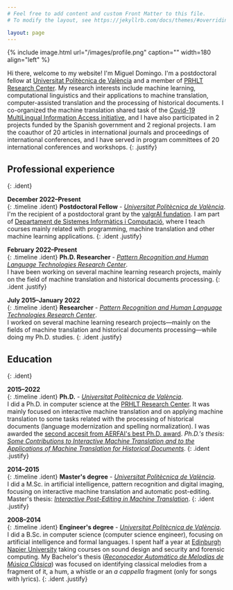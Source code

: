 ```yaml
---
# Feel free to add content and custom Front Matter to this file.
# To modify the layout, see https://jekyllrb.com/docs/themes/#overriding-theme-defaults

layout: page
---
```


{% include image.html url="/images/profile.png" caption="" width=180 align="left" %}

Hi there, welcome to my website! I'm Miguel Domingo. I'm a postdoctoral fellow at [Universitat Politècnica de València](http://www.upv.es/) and a member of [PRHLT Research Center](https://www.prhlt.upv.es). My research interests include machine learning, computational linguistics and their applications to machine translation, computer-assisted translation and the processing of historical documents. I co-organized the machine translation shared task of the [Covid-19 MultiLingual Information Access initiative](http://eval.covid19-mlia.eu/), and I have also participated in 2 projects funded by the Spanish government and 2 regional projects. I am the coauthor of 20 articles in international journals and proceedings of international conferences, and I have served in program committees of 20 international conferences and workshops.
{: .justify}

## Professional experience
{: .ident}

**December 2022&ndash;Present** <br />
{: .timeline .ident}
**Postdoctoral Fellow** - *[Universitat Politècnica de València](http://www.upv.es/)*. <br />
I'm the recipient of a postdoctoral grant by the [valgrAI fundation](https://valgrai.eu/). I am part of [Departament de Sistemes Informàtics i Computació](http://www.upv.es/entidades/DSIC/index.html), where I teach courses mainly related with programming, machine translation and other machine learning applications.
{: .ident .justify}

**February 2022&ndash;Present** <br />
{: .timeline .ident}
**Ph.D. Researcher** - *[Pattern Recognition and Human Language Technologies Research Center](https://www.prhlt.upv.es)*. <br />
I have been working on several machine learning research projects, mainly on the field of machine translation and historical documents processing.
{: .ident .justify}

**July 2015&ndash;January 2022** <br />
{: .timeline .ident}
**Researcher** - *[Pattern Recognition and Human Language Technologies Research Center](https://www.prhlt.upv.es)*. <br />
I worked on several machine learning research projects&mdash;mainly on the fields of machine translation and historical documents processing&mdash;while doing my Ph.D. studies.
{: .ident .justify}

## Education
{: .ident}

**2015&ndash;2022** <br />
{: .timeline .ident}
**Ph.D.** - *[Universitat Politècnica de València](http://www.upv.es/)*. <br />
I did a Ph.D. in computer science at the [PRHLT Research Center](https://www.prhlt.upv.es). It was mainly focused on interactive machine translation and on applying machine translation to some tasks related with the processing of historical documents (language modernization and spelling normalization). I was awarded the [second accesit from AERFAI's best Ph.D. award](documents/PhDaward.pdf). *Ph.D.'s thesis: [Some Contributions to Interactive Machine Translation and to the Applications of Machine Translation for Historical Documents](documents/PhDdissertation.pdf)*.
{: .ident .justify}

**2014&ndash;2015** <br />
{: .timeline .ident}
**Master's degree** - *[Universitat Politècnica de València](http://www.upv.es/)*. <br />
I did a M.Sc. in artificial intelligence, pattern recognition and digital imaging, focusing on interactive machine translation and automatic post-editing. Master's thesis: *[Interactive Post-Editing in Machine Translation](https://riunet.upv.es/handle/10251/64251)*.
{: .ident .justify}

**2008&ndash;2014** <br />
{: .timeline .ident}
**Engineer's degree** - *[Universitat Politècnica de València](http://www.upv.es/)*. <br />
I did a B.Sc. in computer science (computer science engineer), focusing on artificial intelligence and formal languages. I spent half a year at [Edinburgh Napier University](https://www.napier.ac.uk/) taking courses on sound design and security and forensic computing. My Bachelor's thesis (*[Reconocedor Automático de Melodías
de Música Clásica](https://riunet.upv.es/handle/10251/45907)*) was focused on identifying classical melodies from a fragment of it, a hum, a whistle or an *a cappella* fragment (only for songs with lyrics).
{: .ident .justify}
